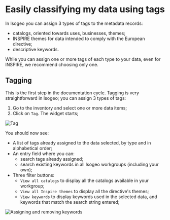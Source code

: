 # Easily classifying my data using tags

In Isogeo you can assign 3 types of tags to the metadata records:

* catalogs, oriented towards uses, businesses, themes;
* INSPIRE themes for data intended to comply with the European directive;
* descriptive keywords.

While you can assign one or more tags of each type to your data, even for INSPIRE, we recommend choosing only one.

## Tagging

This is the first step in the documentation cycle. Tagging is very straightforward in Isogeo; you can assign 3 types of tags:

1.	Go to the inventory and select one or more data items;
2.	Click on `Tag`. The widget starts;

![Tag](/images/inv_edit_tags_widget.png "Tagging widget")

You should now see:
* A list of tags already assigned to the data selected, by type and in alphabetical order;
* An entry field where you can:
    * search tags already assigned;
    * search existing keywords in all Isogeo workgroups (including your own);
* Three filter buttons:
    * `View all catalogs` to display all the catalogs available in your workgroup;
    * `View all Inspire themes` to display all the directive's themes;
    * `View keywords` to display keywords used in the selected data, and keywords that match the search string entered;

![Assigning and removing keywords](/images/inv_edit_tags_keywords.gif "Keywords")
